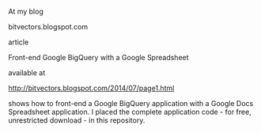 At my blog

bitvectors.blogspot.com

article

Front-end Google BigQuery with a Google Spreadsheet

available at

http://bitvectors.blogspot.com/2014/07/page1.html

shows how to front-end a Google BigQuery application with a Google Docs Spreadsheet application. I placed the complete application code - for free, unrestricted download - in this repository.
